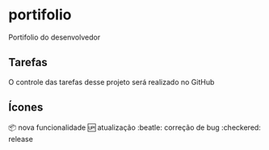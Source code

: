 # portifolio
Portifolio do desenvolvedor

## Tarefas

O controle das tarefas desse projeto será realizado no GitHub

## Ícones


:package: nova funcionalidade
:up: atualização
:beatle: correção de bug
:checkered: release

